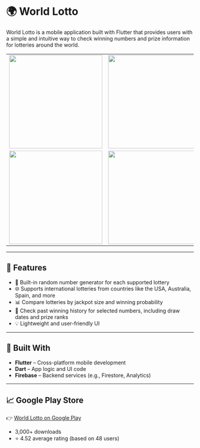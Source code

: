 # 🌍 World Lotto

World Lotto is a mobile application built with Flutter that provides users with a simple and intuitive way to check winning numbers and prize information for lotteries around the world.

<table>
  <tr>
    <td><img width="250" src="https://github.com/user-attachments/assets/f7e94884-8a69-44b4-a4dc-6ae470522f3c" /></td>
    <td><img width="250" src="https://github.com/user-attachments/assets/b6fa6319-175b-4ce5-875d-a57f8282c4d5" /></td>
    <td><img width="250" src="https://github.com/user-attachments/assets/37ef1e4f-0375-460a-b3c7-2777617a46b1" /></td>
  </tr>
  <tr>
    <td><img width="250" src="https://github.com/user-attachments/assets/f4a7aeef-54c2-462b-bd5d-66128d957f90" /></td>
    <td><img width="250" src="https://github.com/user-attachments/assets/08aebc0e-5709-4feb-90da-aa8a4f2b29ab" /></td>
  </tr>
</table>

---

## 📱 Features

- 🔢 Built-in random number generator for each supported lottery
- 🌐 Supports international lotteries from countries like the USA, Australia, Spain, and more
- 📊 Compare lotteries by jackpot size and winning probability
- 🧾 Check past winning history for selected numbers, including draw dates and prize ranks
- 💡 Lightweight and user-friendly UI

---

## 🔧 Built With

- **Flutter** – Cross-platform mobile development  
- **Dart** – App logic and UI code  
- **Firebase** – Backend services (e.g., Firestore, Analytics)

---

## 📈 Google Play Store

👉 [World Lotto on Google Play](https://play.google.com/store/apps/details?id=com.world.lotto)

- 3,000+ downloads  
- ⭐ 4.52 average rating (based on 48 users)
